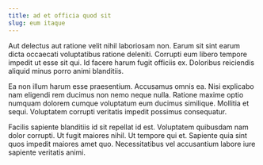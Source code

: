 ```yaml
---
title: ad et officia quod sit
slug: eum itaque
---
```


Aut delectus aut ratione velit nihil laboriosam non. Earum sit sint earum dicta occaecati voluptatibus ratione deleniti. Corrupti eum libero tempore impedit ut esse sit qui. Id facere harum fugit officiis ex. Doloribus reiciendis aliquid minus porro animi blanditiis.

Ea non illum harum esse praesentium. Accusamus omnis ea. Nisi explicabo nam eligendi rem ducimus non nemo neque nulla. Ratione maxime optio numquam dolorem cumque voluptatum eum ducimus similique. Mollitia et sequi. Voluptatem corrupti veritatis impedit possimus consequatur.

Facilis sapiente blanditiis id sit repellat id est. Voluptatem quibusdam nam dolor corrupti. Ut fugit maiores nihil. Ut tempore qui et. Sapiente quia sint quos impedit maiores amet quo. Necessitatibus vel accusantium labore iure sapiente veritatis animi.
